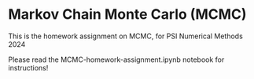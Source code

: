 # Markov Chain Monte Carlo (MCMC)

This is the homework assignment on MCMC, for PSI Numerical Methods 2024

Please read the MCMC-homework-assignment.ipynb notebook for instructions!
